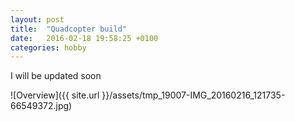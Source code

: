 ```yaml
---
layout: post
title:  "Quadcopter build"
date:   2016-02-18 19:58:25 +0100
categories: hobby
---
```

I will be updated soon


![Overview]({{ site.url }}/assets/tmp_19007-IMG_20160216_121735-66549372.jpg) 